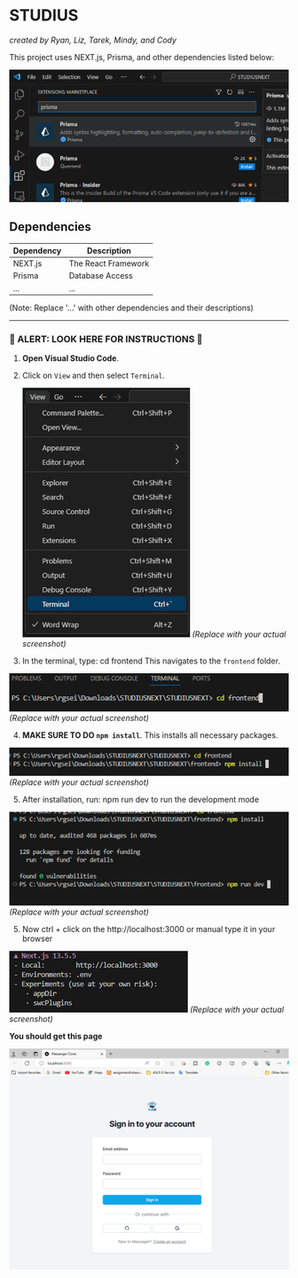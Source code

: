 # STUDIUS

_created by Ryan, Liz, Tarek, Mindy, and Cody_

This project uses NEXT.js, Prisma, and other dependencies listed below:

![Screenshot](images/prisma.png)

## Dependencies

| Dependency | Description            |
|------------|------------------------|
| NEXT.js    | The React Framework    |
| Prisma     | Database Access        |
| ...        | ...                    |

(Note: Replace '...' with other dependencies and their descriptions)

---

### 🚨 ALERT: LOOK HERE FOR INSTRUCTIONS 🚨

1. **Open Visual Studio Code**.
2. Click on `View` and then select `Terminal`.
   
   ![Screenshot](images/instruction1.png) *(Replace with your actual screenshot)*

3. In the terminal, type: cd frontend
This navigates to the `frontend` folder.

![Screenshot](images/instruction2.png) *(Replace with your actual screenshot)*

4. **MAKE SURE TO DO `npm install`**. This installs all necessary packages.

![Screenshot](images/instruction3.png) *(Replace with your actual screenshot)*

5. After installation, run: npm run dev to run the development mode

![Screenshot](images/instruction4.png) *(Replace with your actual screenshot)*

5. Now ctrl + click on the http://localhost:3000 or manual type it in your browser

![Screenshot](images/instruction5.png) *(Replace with your actual screenshot)*

**You should get this page**

![Screenshot](images/mainpage.png)